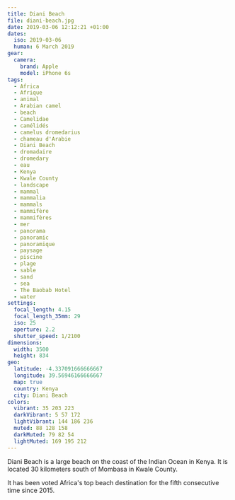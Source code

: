 ```yaml
---
title: Diani Beach
file: diani-beach.jpg
date: 2019-03-06 12:12:21 +01:00
dates:
  iso: 2019-03-06
  human: 6 March 2019
gear:
  camera:
    brand: Apple
    model: iPhone 6s
tags:
  - Africa
  - Afrique
  - animal
  - Arabian camel
  - beach
  - Camelidae
  - camélidés
  - camelus dromedarius
  - chameau d'Arabie
  - Diani Beach
  - dromadaire
  - dromedary
  - eau
  - Kenya
  - Kwale County
  - landscape
  - mammal
  - mammalia
  - mammals
  - mammifère
  - mammifères
  - mer
  - panorama
  - panoramic
  - panoramique
  - paysage
  - piscine
  - plage
  - sable
  - sand
  - sea
  - The Baobab Hotel
  - water
settings:
  focal_length: 4.15
  focal_length_35mm: 29
  iso: 25
  aperture: 2.2
  shutter_speed: 1/2100
dimensions:
  width: 3500
  height: 834
geo:
  latitude: -4.337091666666667
  longitude: 39.56946166666667
  map: true
  country: Kenya
  city: Diani Beach
colors:
  vibrant: 35 203 223
  darkVibrant: 5 57 172
  lightVibrant: 144 186 236
  muted: 88 128 158
  darkMuted: 79 82 54
  lightMuted: 169 195 212
---
```


Diani Beach is a large beach on the coast of the Indian Ocean in Kenya. It is located 30 kilometers south of Mombasa in Kwale County.

It has been voted Africa's top beach destination for the fifth consecutive time since 2015.
